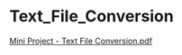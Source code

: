 # Text_File_Conversion
[Mini Project - Text File Conversion.pdf](https://github.com/Palak1593/Text_File_Conversion/files/11720492/Mini.Project.-.Text.File.Conversion.pdf)
